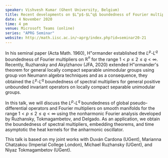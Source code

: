 ```yaml
---
speaker: Vishvesh Kumar (Ghent University, Belgium)
title: Recent developments on $L^p$-$L^q$ boundedness of Fourier multipliers
date: 4 November 2020
time: 4 pm
venue: Microsoft Teams (online)
series: "APRG Seminar"
website: http://math.iisc.ac.in/~aprg/index.php?id=seminar20-21
---
```


In his seminal paper (Acta Math. 1960), H\"ormander established the $L^p$-$L^q$
boundedness of Fourier multipliers on $\mathbb{R}^n$ for the range $1<p \leq 2 \leq q<\infty.$
Recently, Ruzhansky and Akylzhanov (JFA, 2020) extended  H\"ormander's theorem
for general locally compact separable unimodular groups using group von Neumann
algebra techniques and as a consequence, they obtained the $L^p$-$L^q$ boundedness
of spectral multipliers for general positive unbounded invariant operators on locally
compact separable unimodular groups. 

In this talk,  we will discuss the $L^p$-$L^q$ boundedness of global pseudo-differential
operators and Fourier multipliers on smooth manifolds for the range $1<p\leq 2 \leq q<\infty$
using the nonharmonic Fourier analysis developed by Ruzhansky, Tokmagambetov, and Delgado.
As an application, we obtain the boundedness of spectral multipliers, embedding theorems,
and time asymptotic the heat kernels for the anharmonic oscillator.   

This talk is based on my joint works with Duván Cardona (UGent), Marianna Chatzakou
(Imperial College London), Michael Ruzhansky (UGent), and Niyaz Tokmagambetov (UGent).
